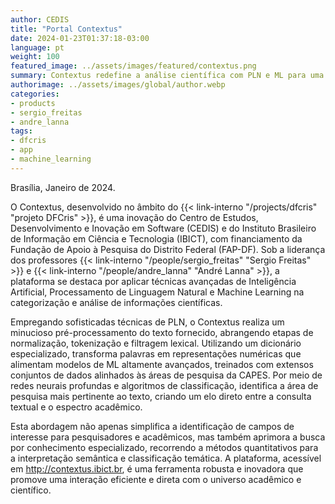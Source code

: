 ```yaml
---
author: CEDIS
title: "Portal Contextus"
date: 2024-01-23T01:37:18-03:00
language: pt
weight: 100
featured_image: ../assets/images/featured/contextus.png
summary: Contextus redefine a análise científica com PLN e ML para uma interação direta com o conhecimento acadêmico.
authorimage: ../assets/images/global/author.webp
categories:
- products
- sergio_freitas
- andre_lanna
tags: 
- dfcris
- app
- machine_learning
---
```

Brasília, Janeiro de 2024.

O Contextus, desenvolvido no âmbito do {{< link-interno "/projects/dfcris" "projeto DFCris" >}}, é uma inovação do Centro de Estudos, Desenvolvimento e Inovação em Software (CEDIS) e do Instituto Brasileiro de Informação em Ciência e Tecnologia (IBICT), com financiamento da Fundação de Apoio à Pesquisa do Distrito Federal (FAP-DF). Sob a liderança dos professores {{< link-interno "/people/sergio_freitas" "Sergio Freitas" >}} e {{< link-interno "/people/andre_lanna" "André Lanna" >}}, a plataforma se destaca por aplicar técnicas avançadas de Inteligência Artificial, Processamento de Linguagem Natural e Machine Learning na categorização e análise de informações científicas.

Empregando sofisticadas técnicas de PLN, o Contextus realiza um minucioso pré-processamento do texto fornecido, abrangendo etapas de normalização, tokenização e filtragem lexical. Utilizando um dicionário especializado, transforma palavras em representações numéricas que alimentam modelos de ML altamente avançados, treinados com extensos conjuntos de dados alinhados às áreas de pesquisa da CAPES. Por meio de redes neurais profundas e algoritmos de classificação, identifica a área de pesquisa mais pertinente ao texto, criando um elo direto entre a consulta textual e o espectro acadêmico.

Esta abordagem não apenas simplifica a identificação de campos de interesse para pesquisadores e acadêmicos, mas também aprimora a busca por conhecimento especializado, recorrendo a métodos quantitativos para a interpretação semântica e classificação temática. A plataforma, acessível em http://contextus.ibict.br, é uma ferramenta robusta e inovadora que promove uma interação eficiente e direta com o universo acadêmico e científico.
